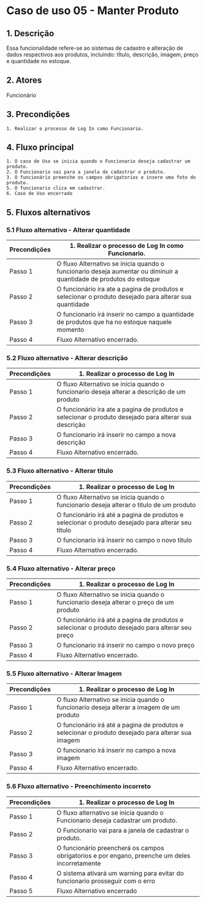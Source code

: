 
# Caso de uso 05 - Manter Produto

## 1. Descrição
Essa funcionalidade refere-se ao sistemas de cadastro e alteração de dados respectivos aos produtos, incluindo: tÍtulo, descrição, imagem, preço e quantidade no estoque.

## 2. Atores
Funcionário

## 3. Precondições

	1. Realizar o processo de Log In como Funcionario.
 
## 4. Fluxo principal

    1. O caso de Uso se inicia quando o Funcionario deseja cadastrar um produto.
    2. O Funcionario vai para a janela de cadastrar o produto.
    3. O funcionário preenche os campos obrigatorios e insere uma foto do produto.
    5. O funcionario clica em cadastrar.
    6. Caso de Uso encerrado

## 5. Fluxos alternativos

### 5.1 Fluxo alternativo - Alterar quantidade

| **Precondições**  |1. Realizar o processo de Log In como Funcionario. |
| --- | --- |
|  Passo 1   | O fluxo Alternativo se inicia quando o funcionario deseja aumentar ou diminuir a quantidade de produtos do estoque|
|  Passo 2   | O funcionário ira ate a pagina de produtos e selecionar o produto desejado para alterar sua quantidade |
|  Passo 3   | O funcionario irá inserir no campo a quantidade de produtos que ha no estoque naquele momento|
|  Passo 4   | Fluxo Alternativo encerrado. |

### 5.2 Fluxo alternativo - Alterar descrição

| **Precondições**  |1. Realizar o processo de Log In |
| --- | --- |
|  Passo 1   | O fluxo Alternativo se inicia quando o funcionario deseja alterar a descrição de um produto|
|  Passo 2   | O funcionário ira ate a pagina de produtos e selecionar o produto desejado para alterar sua descrição |
|  Passo 3   | O funcionario irá inserir no campo a nova descrição|
|  Passo 4   | Fluxo Alternativo encerrado. |

### 5.3 Fluxo alternativo - Alterar titulo

| **Precondições**  |1. Realizar o processo de Log In |
| --- | --- |
|  Passo 1   | O fluxo Alternativo se inicia quando o funcionario deseja alterar o titulo de um produto|
|  Passo 2   | O funcionário irá até a pagina de produtos e selecionar o produto desejado para alterar seu titulo |
|  Passo 3   | O funcionario irá inserir no campo o novo titulo|
|  Passo 4   | Fluxo Alternativo encerrado. |


### 5.4 Fluxo alternativo - Alterar preço

| **Precondições**  |1. Realizar o processo de Log In |
| --- | --- |
|  Passo 1   | O fluxo Alternativo se inicia quando o funcionario deseja alterar o preço de um produto|
|  Passo 2   | O funcionário irá até a pagina de produtos e selecionar o produto desejado para alterar seu preço |
|  Passo 3   | O funcionario irá inserir no campo o novo preço|
|  Passo 4   | Fluxo Alternativo encerrado. |

### 5.5 Fluxo alternativo - Alterar Imagem

| **Precondições**  |1. Realizar o processo de Log In |
| --- | --- |
|  Passo 1   | O fluxo Alternativo se inicia quando o funcionario deseja alterar a imagem de um produto|
|  Passo 2   | O funcionário irá até a pagina de produtos e selecionar o produto desejado para alterar sua imagem |
|  Passo 3   | O funcionario irá inserir no campo a nova imagem|
|  Passo 4   | Fluxo Alternativo encerrado. |


### 5.6 Fluxo alternativo - Preenchimento incorreto

| **Precondições**  |1. Realizar o processo de Log In |
| --- | --- |
|  Passo 1   | O fluxo alternativo se inicia quando o Funcionario deseja cadastrar um produto.|
|  Passo 2   | O Funcionario vai para a janela de cadastrar o produto. |
|  Passo 3   | O funcionário preencherá os campos obrigatorios e por engano, preenche um deles incorretamente|
|  Passo 4   | O sistema ativará um warning para evitar do funcionario prosseguir com o erro
| Passo 5 | Fluxo Alternativo encerrado|
